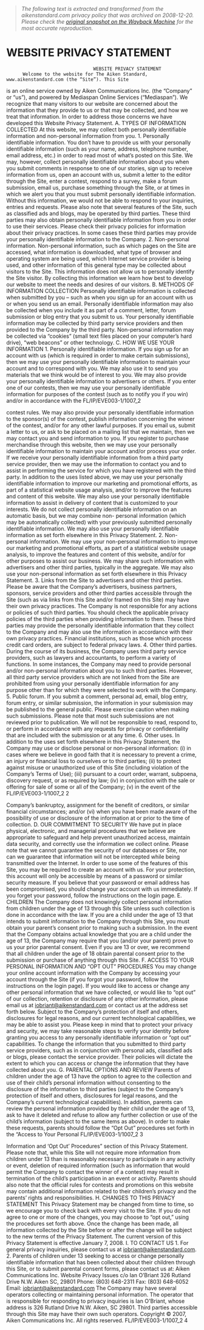 > *The following text is extracted and transformed from the aikenstandard.com privacy policy that was archived on 2008-12-20. Please check the [original snapshot on the Wayback Machine](https://web.archive.org/web/20081220182532id_/http%3A//www.aikenstandard.com/files/pages/AikenStandardPrivacy.pdf) for the most accurate reproduction.*

# WEBSITE PRIVACY STATEMENT

                                    WEBSITE PRIVACY STATEMENT
          Welcome to the website for The Aiken Standard, www.aikenstandard.com (the “Site”). This Site
is an online service owned by Aiken Communications Inc. (the “Company” or “us”), and powered by
Mediaspan Online Services (“Mediaspan”). We recognize that many visitors to our website are
concerned about the information that they provide to us or that may be collected, and how we treat that
information. In order to address those concerns we have developed this Website Privacy Statement.
A.        TYPES OF INFORMATION COLLECTED
          At this website, we may collect both personally identifiable information and non-personal
information from you.
          1.          Personally identifiable information. You don’t have to provide us with your personally
identifiable information (such as your name, address, telephone number, email address, etc.) in order to
read most of what’s posted on this Site. We may, however, collect personally identifiable information
about you when you submit comments in response to one of our stories, sign up to receive information
from us, open an account with us, submit a letter to the editor through the Site, enter a contest, respond to
a survey, make a forum submission, email us, purchase something through the Site, or at times in which
we alert you that you must submit personally identifiable information. Without this information, we
would not be able to respond to your inquiries, entries and requests. Please also note that several features
of the Site, such as classified ads and blogs, may be operated by third parties. These third parties may
also obtain personally identifiable information from you in order to use their services. Please check their
privacy policies for information about their privacy practices. In some cases these third parties may
provide your personally identifiable information to the Company.
          2.          Non-personal information. Non-personal information, such as which pages on the Site
are accessed, what information is downloaded, what type of browser and operating system are being used,
which Internet service provider is being used, and other information of this general type may be collected
about visitors to the Site. This information does not allow us to personally identify the Site visitor. By
collecting this information we learn how best to develop our website to meet the needs and desires of our
visitors.
B.        METHODS OF INFORMATION COLLECTION
          Personally identifiable information is collected when submitted by you – such as when you sign
up for an account with us or when you send us an email. Personally identifiable information may also be
collected when you include it as part of a comment, letter, forum submission or blog entry that you
submit to us. Your personally identifiable information may be collected by third party service providers
and then provided to the Company by the third party. Non-personal information may be collected via
“cookies” (small text files placed on your computer’s hard drive), “web beacons” or other technology.
C.        HOW WE USE YOUR INFORMATION
          1.          Personally identifiable information. If you sign up for an account with us (which is
required in order to make certain submissions), then we may use your personally identifiable information
to maintain your account and to correspond with you. We may also use it to send you materials that we
think would be of interest to you. We may also provide your personally identifiable information to
advertisers or others. If you enter one of our contests, then we may use your personally identifiable
information for purposes of the contest (such as to notify you if you win) and/or in accordance with the
FL/IP/EVE003-1/1007_2


contest rules. We may also provide your personally identifiable information to the sponsor(s) of the
contest, publish information concerning the winner of the contest, and/or for any other lawful purposes.
If you email us, submit a letter to us, or ask to be placed on a mailing list that we maintain, then we may
contact you and send information to you. If you register to purchase merchandise through this website,
then we may use your personally identifiable information to maintain your account and/or process your
order. If we receive your personally identifiable information from a third party service provider, then we
may use the information to contact you and to assist in performing the service for which you have
registered with the third party. In addition to the uses listed above, we may use your personally
identifiable information to improve our marketing and promotional efforts, as part of a statistical website
usage analysis, and/or to improve the features and content of this website. We may also use your
personally identifiable information to assist in delivery of content that is customized to your interests. We
do not collect personally identifiable information on an automatic basis, but we may combine non-
personal information (which may be automatically collected) with your previously submitted personally
identifiable information. We may also use your personally identifiable information as set forth elsewhere
in this Privacy Statement.
          2.          Non-personal information. We may use your non-personal information to improve our
marketing and promotional efforts, as part of a statistical website usage analysis, to improve the features
and content of this website, and/or for other purposes to assist our business. We may share such
information with advertisers and other third parties, typically in the aggregate. We may also use your
non-personal information as set forth elsewhere in this Privacy Statement.
          3.          Links from the Site to advertisers and other third parties. Please be aware that the
Company’s advertisers, business partners, sponsors, service providers and other third parties accessible
through the Site (such as via links from this Site and/or framed on this Site) may have their own privacy
practices. The Company is not responsible for any actions or policies of such third parties. You should
check the applicable privacy policies of the third parties when providing information to them. These third
parties may provide the personally identifiable information that they collect to the Company and may also
use the information in accordance with their own privacy practices. Financial institutions, such as those
which process credit card orders, are subject to federal privacy laws.
          4.          Other third parties. During the course of its business, the Company uses third party
service providers, such as lawyers and accountants, to perform a variety of functions. In some instances,
the Company may need to provide personal and/or non-personal information about you to such third
parties. However, all third party service providers which are not linked from the Site are prohibited from
using your personally identifiable information for any purpose other than for which they were selected to
work with the Company.
          5.          Public forum. If you submit a comment, personal ad, email, blog entry, forum entry, or
similar submission, the information in your submission may be published to the general public. Please
exercise caution when making such submissions. Please note that most such submissions are not
reviewed prior to publication. We will not be responsible to read, respond to, or perform in accordance
with any requests for privacy or confidentiality that are included with the submission or at any time.
          6.          Other uses. In addition to the uses set forth elsewhere in this Privacy Statement, the
Company may use or disclose personal or non-personal information: (i) in cases where we believe in good
faith that it is necessary to prevent a crime, an injury or financial loss to ourselves or to third parties; (ii)
to protect against misuse or unauthorized use of this Site (including violation of the Company’s Terms of
Use); (iii) pursuant to a court order, warrant, subpoena, discovery request, or as required by law; (iv) in
conjunction with the sale or offering for sale of some or all of the Company; (v) in the event of the
FL/IP/EVE003-1/1007_2
                                                       2


Company’s bankruptcy, assignment for the benefit of creditors, or similar financial circumstances; and/or
(vi) when you have been made aware of the possibility of use or disclosure of the information at or prior
to the time of collection.
D.        OUR COMMITMENT TO SECURITY
          We have put in place physical, electronic, and managerial procedures that we believe are
appropriate to safeguard and help prevent unauthorized access, maintain data security, and correctly use
the information we collect online. Please note that we cannot guarantee the security of our databases or
Site, nor can we guarantee that information will not be intercepted while being transmitted over the
Internet. In order to use some of the features of this Site, you may be required to create an account with
us. For your protection, this account will only be accessible by means of a password or similar security
measure. If you believe that your password or email address has been compromised, you should change
your account with us immediately. If you forget your password, follow the instructions on the login page.
E.        CHILDREN
          The Company does not knowingly collect personal information from children under the age of 13
through this Site unless such collection is done in accordance with the law. If you are a child under the
age of 13 that intends to submit information to the Company through this Site, you must obtain your
parent’s consent prior to making such a submission. In the event that the Company obtains actual
knowledge that you are a child under the age of 13, the Company may require that you (and/or your
parent) prove to us your prior parental consent. Even if you are 13 or over, we recommend that all
children under the age of 18 obtain parental consent prior to the submission or purchase of anything
through this Site.
F.        ACCESS TO YOUR PERSONAL INFORMATION AND “OPT OUT” PROCEDURES
          You may change your online account information with the Company by accessing your account
through the Site (if you forgot your password, follow the instructions on the login page). If you would
like to access or change any other personal information that we have collected, or would like to “opt out”
of our collection, retention or disclosure of any other information, please email us at
iobriant@aikenstandard.com or contact us at the address set forth below. Subject to the Company’s
protection of itself and others, disclosures for legal reasons, and our current technological capabilities, we
may be able to assist you. Please keep in mind that to protect your privacy and security, we may take
reasonable steps to verify your identity before granting you access to any personally identifiable
information or “opt out” capabilities. To change the information that you submitted to third party service
providers, such as in conjunction with personal ads, classified ads or blogs, please contact the service
provider. Their policies will dictate the extent to which you can access or change the information that
they have collected about you.
G.        PARENTAL OPTIONS AND REVIEW
          Parents of children under the age of 13 have the option to agree to the collection and use of their
child’s personal information without consenting to the disclosure of the information to third parties
(subject to the Company’s protection of itself and others, disclosures for legal reasons, and the
Company’s current technological capabilities). In addition, parents can review the personal information
provided by their child under the age of 13, ask to have it deleted and refuse to allow any further
collection or use of the child’s information (subject to the same items as above). In order to make these
requests, parents should follow the “Opt Out” procedures set forth in the “Access to Your Personal
FL/IP/EVE003-1/1007_2
                                                        3


Information and ‘Opt Out’ Procedures” section of this Privacy Statement. Please note that, while this Site
will not require more information from children under 13 than is reasonably necessary to participate in
any activity or event, deletion of required information (such as information that would permit the
Company to contact the winner of a contest) may result in termination of the child’s participation in an
event or activity. Parents should also note that the official rules for contests and promotions on this
website may contain additional information related to their children’s privacy and the parents’ rights and
responsibilities.
H.        CHANGES TO THIS PRIVACY STATEMENT
          This Privacy Statement may be changed from time to time, so we encourage you to check back
with every visit to the Site. If you do not agree to one or more of the changes, you may choose to “opt
out,” using the procedures set forth above. Once the change has been made, all information collected by
the Site before or after the change will be subject to the new terms of the Privacy Statement. The current
version of this Privacy Statement is effective January 7, 2008.
I.        TO CONTACT US
          1.          For general privacy inquiries, please contact us at iobriant@aikenstandard.com.
          2.          Parents of children under 13 seeking to access or change personally identifiable
information that has been collected about their children through this Site, or to submit parental consent
forms, please contact us at:
Aiken Communications Inc.
Website Privacy Issues
c/o Ian O’Briant
326 Rutland Drive N.W.
Aiken SC, 29801
Phone: (803) 648-2311
Fax: (803) 648-6052
Email: iobriant@aikenstandard.com
The Company may have several operators collecting or maintaining personal information. The operator
that is responsible for responding to privacy inquiries is Ian O'Briant, whose address is 326 Rutland Drive
N.W. Aiken, SC 29801. Third parties accessible through this Site may have their own such operators.
Copyright © 2007, Aiken Communications Inc. All rights reserved.
FL/IP/EVE003-1/1007_2
                                                           4
